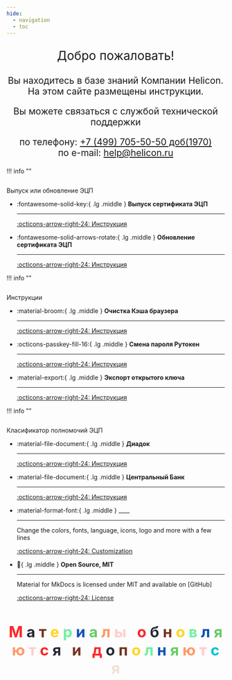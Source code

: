 ```yaml
---
hide:
  - navigation
  - toc
---
```


<p style="font-size:2.0em;text-align: center">
Добро пожаловать!
</p>
<p style="font-size:1.5em;text-align: center">
Вы находитесь в базе знаний Компании Helicon. На этом сайте размещены инструкции.
</p>
<p style="font-size:1.5em;text-align: center">
Вы можете связаться с службой технической поддержки
</p>
<p style="font-size:1.5em;text-align: center">
по телефону: <a href="tel:+7(499)705-50-50">+7 (499) 705-50-50 доб(1970)</a><br />по e-mail: <a href="mailto:help@helicon.ru">help@helicon.ru</a>
</p>

!!! info ""
<p style="font-size:2.0em;text-align: center">

Выпуск или обновление ЭЦП

</p>

<div class="grid cards" markdown>


-   :fontawesome-solid-key:{ .lg .middle } __Выпуск сертификата ЭЦП__

    ---
    [:octicons-arrow-right-24:    Инструкция](ecp/vipuck/index.md)
    
-   :fontawesome-solid-arrows-rotate:{ .lg .middle } __Обновление сертификата ЭЦП__

    ---

    [:octicons-arrow-right-24: Инструкция](ecp/obnovlenie/index.md)


</div>
!!! info ""

<p style="font-size:2.0em;text-align: center">

Инструкции

</p>


<div class="grid cards" markdown>


-   :material-broom:{ .lg .middle } __Очистка Кэша браузера__

    ---
    [:octicons-arrow-right-24:    Инструкция](instructions/cache/cache.md)
    
-   :octicons-passkey-fill-16:{ .lg .middle } __Смена пароля Рутокен__

    ---

    [:octicons-arrow-right-24: Инструкция](instructions/pincode/index1.md)

-   :material-export:{ .lg .middle } __Экспорт открытого ключа__

    ---

    [:octicons-arrow-right-24: Инструкция](instructions/openkey/openkey.md)


</div>
!!! info ""
<p style="font-size:2.0em;text-align: center">

Класификатор полномочий ЭЦП

</p>


<div class="grid cards" markdown>

-   :material-file-document:{ .lg .middle } __Диадок__ 

    ---

    [:octicons-arrow-right-24: Инструкция](m4d/diadoc.md)
    
-   :material-file-document:{ .lg .middle }  __Центральный Банк__

    ---


    [:octicons-arrow-right-24: Инструкция](m4d/cb.md)

-   :material-format-font:{ .lg .middle } ____

    ---

    Change the colors, fonts, language, icons, logo and more with a few lines

    [:octicons-arrow-right-24: Customization](#)

-   :key:{ .lg .middle } __Open Source, MIT__

    ---

    Material for MkDocs is licensed under MIT and available on [GitHub]

    [:octicons-arrow-right-24: License](#)

</div>



<h1 style="font-size:2.5em;text-align: center">
    <font color="#FF2626">М</font>
    <font color="#252A34">а</font>
    <font color="#753422">т</font>
    <font color="#FFD523">е</font>
    <font color="#71EFA3">р</font>
    <font color="#0F52BA">и</font>
    <font color="#66CC66">а</font>
    <font color="#FF9966">л</font>
    <font color="#FFCCCC">ы</font>
    &nbsp
    <font color="#FF2626">о</font>
    <font color="#252A34">б</font>
    <font color="#753422">н</font>
    <font color="#FFD523">о</font>
    <font color="#71EFA3">в</font>
    <font color="#0F52BA">л</font>
    <font color="#66CC66">я</font>
    <font color="#FF9966">ю</font>
    <font color="#FFCCCC">т</font>
    <font color="#FF2626">с</font>
    <font color="#252A34">я</font>
    &nbsp
    <font color="#753422">и</font>
    &nbsp
    <font color="#FF2626">д</font>
    <font color="#252A34">о</font>
    <font color="#753422">п</font>
    <font color="#FFD523">о</font>
    <font color="#71EFA3">л</font>
    <font color="#0F52BA">н</font>
    <font color="#66CC66">я</font>
    <font color="#FF9966">ю</font>
    <font color="#FFCCCC">т</font>
    <font color="#00C1D4">с</font>
    <font color="#EFE3D0">я</font>
</h1>
